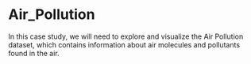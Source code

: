 # Air_Pollution
In this case study, we will need to explore and visualize the Air Pollution dataset, which contains information about air molecules and pollutants found in the air.
